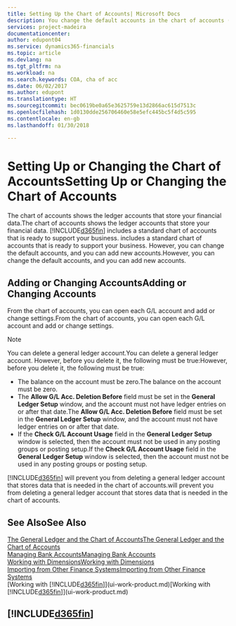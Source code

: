 ```yaml
---
title: Setting Up the Chart of Accounts| Microsoft Docs
description: You change the default accounts in the chart of accounts (COA), and you can add new accounts.
services: project-madeira
documentationcenter: 
author: edupont04
ms.service: dynamics365-financials
ms.topic: article
ms.devlang: na
ms.tgt_pltfrm: na
ms.workload: na
ms.search.keywords: COA, cha of acc
ms.date: 06/02/2017
ms.author: edupont
ms.translationtype: HT
ms.sourcegitcommit: bec0619be0a65e3625759e13d2866ac615d7513c
ms.openlocfilehash: 1d0130dde256706460e58e5efc445bc5f4d5c595
ms.contentlocale: en-gb
ms.lasthandoff: 01/30/2018

---
```

# <a name="setting-up-or-changing-the-chart-of-accounts"></a><span data-ttu-id="71d19-103">Setting Up or Changing the Chart of Accounts</span><span class="sxs-lookup"><span data-stu-id="71d19-103">Setting Up or Changing the Chart of Accounts</span></span>
<span data-ttu-id="71d19-104">The chart of accounts shows the ledger accounts that store your financial data.</span><span class="sxs-lookup"><span data-stu-id="71d19-104">The chart of accounts shows the ledger accounts that store your financial data.</span></span> [!INCLUDE[d365fin](includes/d365fin_md.md)]<span data-ttu-id="71d19-105"> includes a standard chart of accounts that is ready to support your business.</span><span class="sxs-lookup"><span data-stu-id="71d19-105"> includes a standard chart of accounts that is ready to support your business.</span></span>
<span data-ttu-id="71d19-106">However, you can change the default accounts, and you can add new accounts.</span><span class="sxs-lookup"><span data-stu-id="71d19-106">However, you can change the default accounts, and you can add new accounts.</span></span>  

## <a name="adding-or-changing-accounts"></a><span data-ttu-id="71d19-107">Adding or Changing Accounts</span><span class="sxs-lookup"><span data-stu-id="71d19-107">Adding or Changing Accounts</span></span>
<span data-ttu-id="71d19-108">From the chart of accounts, you can open each G/L account and add or change settings.</span><span class="sxs-lookup"><span data-stu-id="71d19-108">From the chart of accounts, you can open each G/L account and add or change settings.</span></span>

> [!NOTE]  
>   <span data-ttu-id="71d19-109">You can delete a general ledger account.</span><span class="sxs-lookup"><span data-stu-id="71d19-109">You can delete a general ledger account.</span></span> <span data-ttu-id="71d19-110">However, before you delete it, the following must be true:</span><span class="sxs-lookup"><span data-stu-id="71d19-110">However, before you delete it, the following must be true:</span></span>  

* <span data-ttu-id="71d19-111">The balance on the account must be zero.</span><span class="sxs-lookup"><span data-stu-id="71d19-111">The balance on the account must be zero.</span></span>  
* <span data-ttu-id="71d19-112">The **Allow G/L Acc. Deletion Before** field must be set in the **General Ledger Setup** window, and the account must not have ledger entries on or after that date.</span><span class="sxs-lookup"><span data-stu-id="71d19-112">The **Allow G/L Acc. Deletion Before** field must be set in the **General Ledger Setup** window, and the account must not have ledger entries on or after that date.</span></span>  
* <span data-ttu-id="71d19-113">If the **Check G/L Account Usage** field in the **General Ledger Setup** window is selected, then the account must not be used in any posting groups or posting setup.</span><span class="sxs-lookup"><span data-stu-id="71d19-113">If the **Check G/L Account Usage** field in the **General Ledger Setup** window is selected, then the account must not be used in any posting groups or posting setup.</span></span>  

[!INCLUDE[d365fin](includes/d365fin_md.md)] <span data-ttu-id="71d19-114"> will prevent you from deleting a general ledger account that stores data that is needed in the chart of accounts.</span><span class="sxs-lookup"><span data-stu-id="71d19-114">will prevent you from deleting a general ledger account that stores data that is needed in the chart of accounts.</span></span>  

## <a name="see-also"></a><span data-ttu-id="71d19-115">See Also</span><span class="sxs-lookup"><span data-stu-id="71d19-115">See Also</span></span>
[<span data-ttu-id="71d19-116">The General Ledger and the Chart of Accounts</span><span class="sxs-lookup"><span data-stu-id="71d19-116">The General Ledger and the Chart of Accounts</span></span>](finance-general-ledger.md)  
[<span data-ttu-id="71d19-117">Managing Bank Accounts</span><span class="sxs-lookup"><span data-stu-id="71d19-117">Managing Bank Accounts</span></span>](bank-manage-bank-accounts.md)  
[<span data-ttu-id="71d19-118">Working with Dimensions</span><span class="sxs-lookup"><span data-stu-id="71d19-118">Working with Dimensions</span></span>](finance-dimensions.md)  
[<span data-ttu-id="71d19-119">Importing from Other Finance Systems</span><span class="sxs-lookup"><span data-stu-id="71d19-119">Importing from Other Finance Systems</span></span>](upload-data.md)  
<span data-ttu-id="71d19-120">[Working with [!INCLUDE[d365fin](includes/d365fin_md.md)]](ui-work-product.md)</span><span class="sxs-lookup"><span data-stu-id="71d19-120">[Working with [!INCLUDE[d365fin](includes/d365fin_md.md)]](ui-work-product.md)</span></span>  

## [!INCLUDE[d365fin](includes/free_trial_md.md)]

